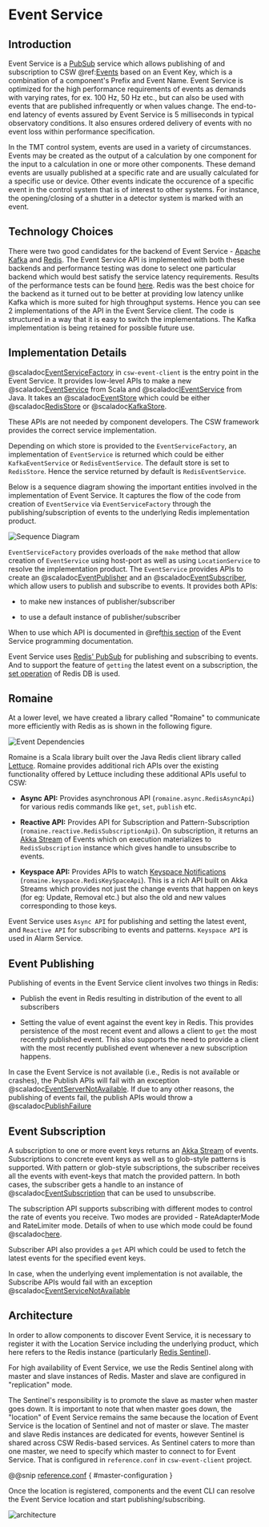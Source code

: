 # Event Service

## Introduction

Event Service is a [PubSub](https://en.wikipedia.org/wiki/Publish%E2%80%93subscribe_pattern) service which allows publishing of and subscription to 
CSW @ref:[Events](./../../params/events.md) based on an Event Key, which is a combination of a component's Prefix and Event Name. 
Event Service is optimized for the high performance requirements of events as demands with varying rates, for ex. 100 Hz, 50 Hz etc., but
can also be used with events that are published infrequently or when values change.
The end-to-end latency of events assured by Event Service is 5 milliseconds in typical observatory conditions. 
It also ensures ordered delivery of events with no event loss within performance specification. 

In the TMT control system, events are used in a variety of circumstances. 
Events may be created as the output of a calculation by one component for the input to a calculation in 
one or more other components. These demand events are usually published at a specific rate and are usually
calculated for a specific use or device. Other events indicate the occurence of a specific event in the control system
that is of interest to other systems. For instance, the opening/closing of a shutter in a detector system is marked
with an event.

## Technology Choices

There were two good candidates for the backend of Event Service - [Apache Kafka](https://kafka.apache.org/) and [Redis](https://redis.io/). 
The Event Service API is implemented with both these backends and performance testing was done to select one particular backend 
which would best satisfy the service latency requirements. Results of the performance tests can be found 
[here](https://id.atlassian.com/login?continue=https%3A%2F%2Ftmt-project.atlassian.net%2Flogin%3FredirectCount%3D1%26dest-url%3D%252Fwiki%252Fspaces%252FDEOPSCSW%252Fpages%252F191791210%252FEvent%252BService%252BRaw%252BPerformance%252BResults%252BResults%252BMay%252BChange%26application%3Dconfluence&application=confluence).
Redis was the best choice for the backend as it turned out to be better at providing low latency 
unlike Kafka which is more suited for high throughput systems.
Hence you can see 2 implementations of the API in the Event Service client. The code is structured in a way that it is easy to switch the implementations.
The Kafka implementation is being retained for possible future use.

## Implementation Details

@scaladoc[EventServiceFactory](csw.event.client.EventServiceFactory) in `csw-event-client` is the entry point in the Event Service. 
It provides low-level APIs to make a new 
@scaladoc[EventService](csw.event.api.scaladsl.EventService) from Scala 
and @scaladoc[IEventService](csw.event.api.javadsl.IEventService) from Java.
It takes an @scaladoc[EventStore](csw.event.client.models.EventStore) which could be either
@scaladoc[RedisStore](csw.event.client.models.EventStores.RedisStore) or
@scaladoc[KafkaStore](csw.event.client.models.EventStores$$KafkaStore$).

These APIs are not needed by component developers. The CSW framework provides the correct service implementation.


Depending on which store is provided to the `EventServiceFactory`, an implementation of `EventService` is returned
 which could be either `KafkaEventService` or `RedisEventService`. The default store is set to `RedisStore`. Hence the service returned by default 
 is `RedisEventService`.
 
Below is a sequence diagram showing the important entities involved in the implementation of Event Service. 
It captures the flow of the code from creation of `EventService` via 
`EventServiceFactory` through the publishing/subscription of events to the underlying Redis implementation product.

![Sequence Diagram](sequence-diagram.png) 

`EventServiceFactory` provides overloads of the `make` method that allow creation of `EventService` using host-port 
as well as using `LocationService` to resolve the implementation product. The `EventService` provides APIs to create 
an @scaladoc[EventPublisher](csw.event.api.scaladsl.EventPublisher) and
an @scaladoc[EventSubscriber](csw.event.api.scaladsl.EventSubscriber), which allow users to publish and subscribe to events.
It provides both APIs:

* to make new instances of publisher/subscriber
 
* to use a default instance of publisher/subscriber
 
When to use which API is documented in 
@ref[this section](../../services/event.md#accessing-event-service) of the Event Service programming documentation.

 
Event Service uses [Redis' PubSub](https://redis.io/docs/manual/pubsub/) for publishing and subscribing to events.
And to support the feature of `getting` the latest event on a subscription, the [set operation](https://redis.io/commands/set/) of Redis DB is used.

## Romaine

At a lower level, we have created a library called "Romaine" to communicate more efficiently with Redis as is shown in the following figure.

![Event Dependencies](event-layers.png)

Romaine is a Scala library built over the Java Redis client library called [Lettuce](https://lettuce.io/).
Romaine provides additional rich APIs over the existing functionality offered by Lettuce including these additional APIs useful to CSW:

* **Async API:** Provides asynchronous API (`romaine.async.RedisAsyncApi`) for various redis commands like `get`, `set`, `publish` etc.  

* **Reactive API:** Provides API for Subscription and Pattern-Subscription (`romaine.reactive.RedisSubscriptionApi`).
On subscription, it returns an [Akka Stream](https://doc.akka.io/docs/akka/current/stream/index.html) of Events which on execution materializes to `RedisSubscription` instance which gives handle to unsubscribe to events.

* **Keyspace API:** Provides APIs to watch [Keyspace Notifications](https://redis.io/docs/manual/keyspace-notifications/) (`romaine.keyspace.RedisKeySpaceApi`).
This is a rich API built on Akka Streams which provides not just the change events that happen on keys (for eg: Update, Removal etc.) but also the old and new values corresponding to those keys.  

Event Service uses `Async API` for publishing and setting the latest event, and `Reactive API` for subscribing to events and patterns.
`Keyspace API` is used in Alarm Service.

## Event Publishing

Publishing of events in the Event Service client involves two things in Redis:

* Publish the event in Redis resulting in distribution of the event to all subscribers

* Setting the value of event against the event key in Redis. This provides persistence of the most recent event and allows 
a client to `get` the most recently published event. This also supports the need to provide a client with the most recently published
event whenever a new subscription happens.

In case the Event Service is not available (i.e., Redis is not available or crashes), the Publish APIs will fail with an exception @scaladoc[EventServerNotAvailable](csw.event.api.exceptions.EventServerNotAvailable).
If due to any other reasons, the publishing of events fail, the publish APIs would throw a @scaladoc[PublishFailure](csw.event.api.exceptions.PublishFailure)

## Event Subscription

A subscription to one or more event keys returns an [Akka Stream](https://doc.akka.io/docs/akka/current/stream/index.html) of events. 
Subscriptions to concrete event keys as well as to glob-style patterns is supported.
With pattern or glob-style subscriptions, the subscriber receives all the events with event-keys that match the provided pattern. 
In both cases, the subscriber gets a handle to an instance of @scaladoc[EventSubscription](csw.event.api.scaladsl.EventSubscription) that can be used to unsubscribe.  

The subscription API supports subscribing with different modes to control the rate of events you receive. 
Two modes are provided - RateAdapterMode and RateLimiter mode. Details of when to use which mode could be found @scaladoc[here](csw/event/api/scaladsl/SubscriptionMode).

Subscriber API also provides a `get` API which could be used to fetch the latest events for the specified event keys.

In case, when the underlying event implementation is not available, the Subscribe APIs would fail with an exception @scaladoc[EventServiceNotAvailable](csw.event.api.exceptions.EventServerNotAvailable)

## Architecture

In order to allow components to discover Event Service, it is necessary to register it with the Location Service including the underlying product, 
which here refers to the Redis instance (particularly [Redis Sentinel](https://redis.io/docs/manual/sentinel/)).

For high availability of Event Service, we use the Redis Sentinel along with master and slave instances of Redis. Master and slave are configured in "replication" mode.

The Sentinel's responsibility is to promote the slave as master when master goes down. It is important to note that when master
goes down, the "location" of Event Service remains the same because the location of Event Service is the location of Sentinel and not of master or slave.
The master and slave Redis instances are dedicated for events, however Sentinel is shared across CSW Redis-based services. 
As Sentinel caters to more than one master, we need to specify which master to connect to for Event Service.
That is configured in `reference.conf` in `csw-event-client` project. 

@@snip [reference.conf](../../../../../csw-event/csw-event-client/src/main/resources/reference.conf) { #master-configuration }
 
Once the location is registered, components and the event CLI can resolve the Event Service location and start publishing/subscribing. 

![architecture](architecture.png)